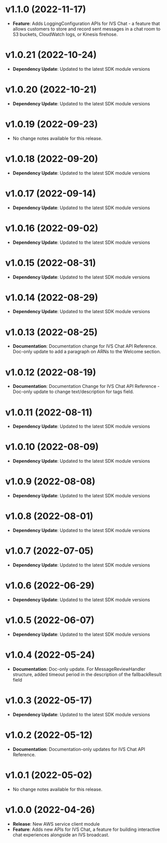 # v1.1.0 (2022-11-17)

* **Feature**: Adds LoggingConfiguration APIs for IVS Chat - a feature that allows customers to store and record sent messages in a chat room to S3 buckets, CloudWatch logs, or Kinesis firehose.

# v1.0.21 (2022-10-24)

* **Dependency Update**: Updated to the latest SDK module versions

# v1.0.20 (2022-10-21)

* **Dependency Update**: Updated to the latest SDK module versions

# v1.0.19 (2022-09-23)

* No change notes available for this release.

# v1.0.18 (2022-09-20)

* **Dependency Update**: Updated to the latest SDK module versions

# v1.0.17 (2022-09-14)

* **Dependency Update**: Updated to the latest SDK module versions

# v1.0.16 (2022-09-02)

* **Dependency Update**: Updated to the latest SDK module versions

# v1.0.15 (2022-08-31)

* **Dependency Update**: Updated to the latest SDK module versions

# v1.0.14 (2022-08-29)

* **Dependency Update**: Updated to the latest SDK module versions

# v1.0.13 (2022-08-25)

* **Documentation**: Documentation change for IVS Chat API Reference. Doc-only update to add a paragraph on ARNs to the Welcome section.

# v1.0.12 (2022-08-19)

* **Documentation**: Documentation Change for IVS Chat API Reference - Doc-only update to change text/description for tags field.

# v1.0.11 (2022-08-11)

* **Dependency Update**: Updated to the latest SDK module versions

# v1.0.10 (2022-08-09)

* **Dependency Update**: Updated to the latest SDK module versions

# v1.0.9 (2022-08-08)

* **Dependency Update**: Updated to the latest SDK module versions

# v1.0.8 (2022-08-01)

* **Dependency Update**: Updated to the latest SDK module versions

# v1.0.7 (2022-07-05)

* **Dependency Update**: Updated to the latest SDK module versions

# v1.0.6 (2022-06-29)

* **Dependency Update**: Updated to the latest SDK module versions

# v1.0.5 (2022-06-07)

* **Dependency Update**: Updated to the latest SDK module versions

# v1.0.4 (2022-05-24)

* **Documentation**: Doc-only update. For MessageReviewHandler structure, added timeout period in the description of the fallbackResult field

# v1.0.3 (2022-05-17)

* **Dependency Update**: Updated to the latest SDK module versions

# v1.0.2 (2022-05-12)

* **Documentation**: Documentation-only updates for IVS Chat API Reference.

# v1.0.1 (2022-05-02)

* No change notes available for this release.

# v1.0.0 (2022-04-26)

* **Release**: New AWS service client module
* **Feature**: Adds new APIs for IVS Chat, a feature for building interactive chat experiences alongside an IVS broadcast.

